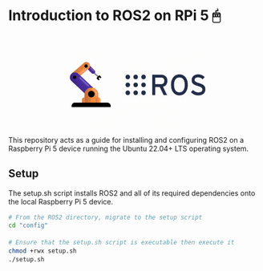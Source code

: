 # Introduction to ROS2 on RPi 5 🖱

<p align="center">
    <br>
    <img src="etc/gif/ROS2.gif" alt="GIF Image" width="300"/>
</p>

This repository acts as a guide for installing and configuring ROS2 on a Raspberry Pi 5 device running the Ubuntu 22.04+ LTS operating system.

## Setup

The setup.sh script installs ROS2 and all of its required dependencies onto the local Raspberry Pi 5 device.

``` bash
# From the ROS2 directory, migrate to the setup script
cd "config"

# Ensure that the setup.sh script is executable then execute it
chmod +rwx setup.sh
./setup.sh
```